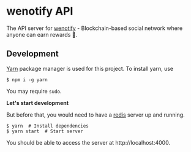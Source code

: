 # wenotify API

The API server for [wenotify](https://wenotify.org/) - Blockchain-based social network where anyone can earn rewards :rocket:.

## Development

[Yarn](https://yarnpkg.com/) package manager is used for this project. To install yarn, use

```shell
$ npm i -g yarn
```

You may require `sudo`.

**Let's start development**

But before that, you would need to have a [redis](https://redis.io/) server up and running.

```shell
$ yarn  # Install dependencies
$ yarn start  # Start server
```

You should be able to access the server at http://localhost:4000.
